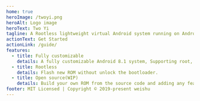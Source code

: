 ```yaml
---
home: true
heroImage: /twoyi.png
heroAlt: Logo image
heroText: Two Yi
tagline: A Rootless lightweight virtual Android system running on Android
actionText: Get Started
actionLink: /guide/
features:
  - title: Fully customizable
    details: A fully customizable Android 8.1 system, Supporting root, Xposed, GameGuardian, etc.
  - title: Rootless
    details: Flash new ROM without unlock the bootloader.
  - title: Open source(WIP)
    details: Build your own ROM from the source code and adding any feature!
footer: MIT Licensed | Copyright © 2019-present weishu
---
```

